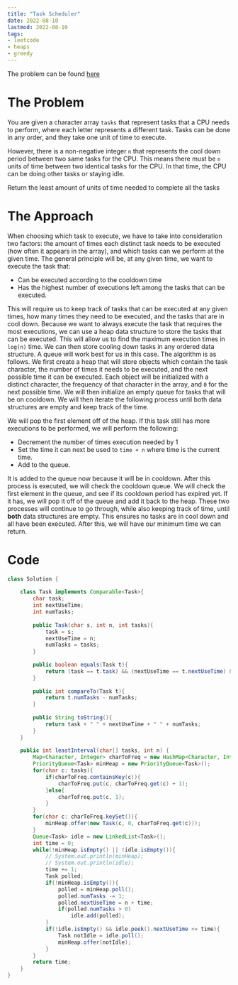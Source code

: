```yaml
---
title: "Task Scheduler"
date: 2022-08-10
lastmod: 2022-08-10
tags:
- leetcode
- heaps
- greedy
---
```


The problem can be found [here](https://leetcode.com/problems/task-scheduler/)

# The Problem
You are given a character array `tasks` that represent tasks that a CPU needs to perform, where each letter represents a different task. Tasks can be done in any order, and they take one unit of time to execute.

However, there is a non-negative integer `n` that represents the cool down period between two same tasks for the CPU. This means there must be `n` units of time between two identical tasks for the CPU. In that time, the CPU can be doing other tasks or staying idle.

Return the least amount of units of time needed to complete all the tasks

# The Approach
When choosing which task to execute, we have to take into consideration two factors: the amount of times each distinct task needs to be executed (how often it appears in the array), and which tasks can we perform at the given time. The general principle will be, at any given time, we want to execute the task that:
- Can be executed according to the cooldown time
- Has the highest number of executions left among the tasks that can be executed.

This will require us to keep track of tasks that can be executed at any given times, how many times they need to be executed, and the tasks that are in cool down. Because we want to always execute the task that requires the most executions, we can use a heap data structure to store the tasks that can be executed. This will allow us to find the maximum execution times in `log(n)` time. We can then store cooling down tasks in any ordered data structure. A queue will work best for us in this case. The algorithm is as follows. We first create a heap that will store objects which contain the task character, the number of times it needs to be executed, and the next possible time it can be executed. Each object will be initialized with a distinct character, the frequency of that character in the array, and `0` for the next possible time. We will then initialize an empty queue for tasks that will be on cooldown. We will then iterate the following process until both data structures are empty and keep track of the time.

We will pop the first element off of the heap. If this task still has more executions to be performed, we will perform the following:
- Decrement the number of times execution needed by 1
- Set the time it can next be used to `time + n` where time is the current time.
- Add to the queue.

It is added to the queue now because it will be in cooldown. After this process is executed, we will check the cooldown queue. We will check the first element in the queue, and see if its cooldown period has expired yet. If it has, we will pop it off of the queue and add it back to the heap. These two processes will continue to go through, while also keeping track of time, until **both** data structures are empty. This ensures no tasks are in cool down and all have been executed. After this, we will have our minimum time we can return.

# Code
```java
class Solution {
    
    class Task implements Comparable<Task>{
        char task;
        int nextUseTime;
        int numTasks;
        
        public Task(char s, int n, int tasks){
            task = s;
            nextUseTime = n;
            numTasks = tasks;
        }
        
        public boolean equals(Task t){
            return (task == t.task) && (nextUseTime == t.nextUseTime) && (numTasks == t.numTasks);
        }
        
        public int compareTo(Task t){
            return t.numTasks - numTasks;
        }
        
        public String toString(){
            return task + " " + nextUseTime + " " + numTasks;
        }
    }
    
    public int leastInterval(char[] tasks, int n) {
        Map<Character, Integer> charToFreq = new HashMap<Character, Integer>();
        PriorityQueue<Task> minHeap = new PriorityQueue<Task>();
        for(char c: tasks){
            if(charToFreq.containsKey(c)){
                charToFreq.put(c, charToFreq.get(c) + 1);
            }else{
                charToFreq.put(c, 1);
            }
        }
        for(char c: charToFreq.keySet()){
            minHeap.offer(new Task(c, 0, charToFreq.get(c)));
        }
        Queue<Task> idle = new LinkedList<Task>();
        int time = 0;
        while(!minHeap.isEmpty() || !idle.isEmpty()){
            // System.out.println(minHeap);
            // System.out.println(idle);
            time += 1;
            Task polled;
            if(!minHeap.isEmpty()){
                polled = minHeap.poll();
                polled.numTasks -= 1;
                polled.nextUseTime = n + time;
                if(polled.numTasks > 0)
                    idle.add(polled);
            }
            if(!idle.isEmpty() && idle.peek().nextUseTime <= time){
                Task notIdle = idle.poll();
                minHeap.offer(notIdle);
            }
        }
        return time;
    }
}
```
